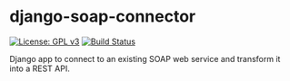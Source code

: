 # django-soap-connector

[![License: GPL v3](https://img.shields.io/badge/License-GPLv3-blue.svg)](https://www.gnu.org/licenses/gpl-3.0)
[![Build Status](https://travis-ci.com/gmork2/django-soap-connector.svg?branch=master)](https://travis-ci.com/gmork2/django-soap-connector)

Django app to connect to an existing SOAP web service and transform it into a REST API.
